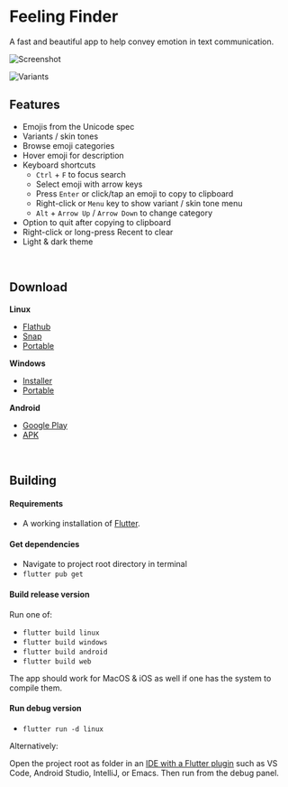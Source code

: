 # Feeling Finder

A fast and beautiful app to help convey emotion in text communication.


![Screenshot](https://github.com/Merrit/feeling_finder/assets/9575627/c060b90a-eee7-49cb-a352-0113084ad858)

![Variants](https://github.com/Merrit/feeling_finder/assets/9575627/bda1bb27-27ee-4e57-b344-cc753f7cb4a0)


## Features

- Emojis from the Unicode spec
- Variants / skin tones
- Browse emoji categories
- Hover emoji for description
- Keyboard shortcuts
  - `Ctrl` + `F` to focus search
  - Select emoji with arrow keys
  - Press `Enter` or click/tap an emoji to copy to clipboard
  - Right-click or `Menu` key to show variant / skin tone menu
  - `Alt` + `Arrow Up` / `Arrow Down` to change category
- Option to quit after copying to clipboard
- Right-click or long-press Recent to clear
- Light & dark theme


<br>


## Download

**Linux**
  - [Flathub](https://flathub.org/apps/details/codes.merritt.FeelingFinder)
  - [Snap](https://snapcraft.io/feeling-finder)
  - [Portable](https://github.com/Merrit/feeling_finder/releases/latest/download/FeelingFinder-Linux-Portable.tar.gz)

**Windows**
- [Installer](https://github.com/Merrit/feeling_finder/releases/latest/download/FeelingFinder-Windows-Installer.msix)
- [Portable](https://github.com/Merrit/feeling_finder/releases/latest/download/FeelingFinder-Windows-Portable.zip)

**Android**
- [Google Play](https://play.google.com/store/apps/details?id=codes.merritt.FeelingFinder)
- [APK](https://github.com/Merrit/feeling_finder/releases/latest/download/FeelingFinder-Android.apk)


<!-- TODO: Where is the web version hosted? 
    Add link. -->

<br>


## Building

#### Requirements
- A working installation of
[Flutter](https://docs.flutter.dev/get-started/install).


#### Get dependencies

- Navigate to project root directory in terminal
- `flutter pub get`


#### Build release version

Run one of:

- `flutter build linux`
- `flutter build windows`
- `flutter build android`
- `flutter build web`

The app should work for MacOS & iOS as well if one has the system to compile
them.


#### Run debug version

- `flutter run -d linux`

Alternatively:

Open the project root as folder in an [IDE with a Flutter plugin](https://docs.flutter.dev/get-started/editor) such as VS Code,
Android Studio, IntelliJ, or Emacs. Then run from the debug panel.
